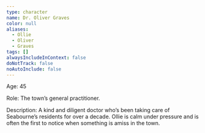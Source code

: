```yaml
---
type: character
name: Dr. Oliver Graves
color: null
aliases:
  - Ollie
  - Oliver
  - Graves
tags: []
alwaysIncludeInContext: false
doNotTrack: false
noAutoInclude: false
---
```

Age: 45

Role: The town’s general practitioner.

Description: A kind and diligent doctor who’s been taking care of Seabourne’s residents for over a decade. Ollie is calm under pressure and is often the first to notice when something is amiss in the town.